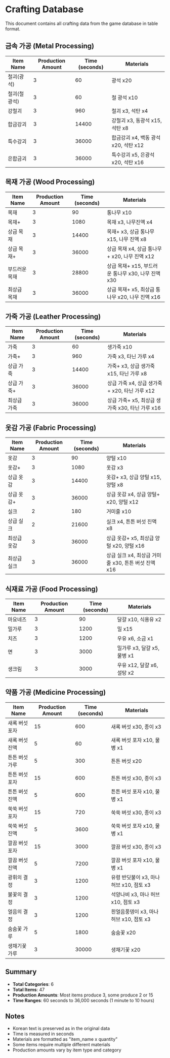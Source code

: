 # Crafting Database

This document contains all crafting data from the game database in table format.

## 금속 가공 (Metal Processing)

| Item Name | Production Amount | Time (seconds) | Materials |
|-----------|-------------------|----------------|-----------|
| 철괴(광석) | 3 | 60 | 광석 x20 |
| 철괴(철광석) | 3 | 60 | 철 광석 x10 |
| 강철괴 | 3 | 960 | 철괴 x3, 석탄 x4 |
| 합금강괴 | 3 | 14400 | 강철괴 x3, 동광석 x15, 석탄 x8 |
| 특수강괴 | 3 | 36000 | 합금강괴 x4, 백동 광석 x20, 석탄 x12 |
| 은합금괴 | 3 | 36000 | 특수강괴 x5, 은광석 x20, 석탄 x16 |

## 목재 가공 (Wood Processing)

| Item Name | Production Amount | Time (seconds) | Materials |
|-----------|-------------------|----------------|-----------|
| 목재 | 3 | 90 | 통나무 x10 |
| 목재+ | 3 | 1080 | 목재 x3, 나무진액 x4 |
| 상급 목재 | 3 | 14400 | 목재+ x3, 상급 통나무 x15, 나무 진액 x8 |
| 상급 목재+ | 3 | 36000 | 상급 목재 x4, 상급 통나무+ x20, 나무 진액 x12 |
| 부드러운 목재 | 3 | 28800 | 상급 목재+ x15, 부드러운 통나무 x30, 나무 진액 x30 |
| 최상급 목재 | 3 | 36000 | 상급 목재+ x5, 최상급 통나무 x20, 나무 진액 x16 |

## 가죽 가공 (Leather Processing)

| Item Name | Production Amount | Time (seconds) | Materials |
|-----------|-------------------|----------------|-----------|
| 가죽 | 3 | 60 | 생가죽 x10 |
| 가죽+ | 3 | 960 | 가죽 x3, 타닌 가루 x4 |
| 상급 가죽 | 3 | 14400 | 가죽+ x3, 상급 생가죽 x15, 타닌 가루 x8 |
| 상급 가죽+ | 3 | 36000 | 상급 가죽 x4, 상급 생가죽+ x20, 타닌 가루 x12 |
| 최상급 가죽 | 3 | 36000 | 상급 가죽+ x5, 최상급 생가죽 x30, 타닌 가루 x16 |

## 옷감 가공 (Fabric Processing)

| Item Name | Production Amount | Time (seconds) | Materials |
|-----------|-------------------|----------------|-----------|
| 옷감 | 3 | 90 | 양털 x10 |
| 옷감+ | 3 | 1080 | 옷감 x3 |
| 상급 옷감 | 3 | 14400 | 옷감+ x3, 상급 양털 x15, 양털 x8 |
| 상급 옷감+ | 3 | 36000 | 상급 옷감 x4, 상급 양털+ x20, 양털 x12 |
| 실크 | 2 | 180 | 거미줄 x10 |
| 상급 실크 | 2 | 21600 | 실크 x4, 튼튼 버섯 진액 x8 |
| 최상급 옷감 | 3 | 36000 | 상급 옷감+ x5, 최상급 양털 x20, 양털 x16 |
| 최상급 실크 | 3 | 36000 | 상급 실크 x4, 최상급 거미줄 x30, 튼튼 버섯 진액 x16 |

## 식재료 가공 (Food Processing)

| Item Name | Production Amount | Time (seconds) | Materials |
|-----------|-------------------|----------------|-----------|
| 마요네즈 | 3 | 90 | 달걀 x10, 식용유 x2 |
| 밀가루 | 3 | 1200 | 밀 x15 |
| 치즈 | 3 | 1200 | 우유 x6, 소금 x1 |
| 면 | 3 | 3000 | 밀가루 x3, 달걀 x5, 물병 x1 |
| 생크림 | 3 | 3000 | 우유 x12, 달걀 x6, 설탕 x2 |

## 약품 가공 (Medicine Processing)

| Item Name | Production Amount | Time (seconds) | Materials |
|-----------|-------------------|----------------|-----------|
| 새록 버섯 포자 | 15 | 600 | 새록 버섯 x30, 종이 x3 |
| 새록 버섯 진액 | 5 | 60 | 새록 버섯 포자 x10, 물병 x1 |
| 튼튼 버섯 가루 | 5 | 300 | 튼튼 버섯 x20 |
| 튼튼 버섯 포자 | 15 | 600 | 튼튼 버섯 x30, 종이 x3 |
| 튼튼 버섯 진액 | 5 | 600 | 튼튼 버섯 포자 x10, 물병 x1 |
| 쑥쑥 버섯 포자 | 15 | 720 | 쑥쑥 버섯 x30, 종이 x3 |
| 쑥쑥 버섯 진액 | 5 | 3600 | 쑥쑥 버섯 포자 x10, 물병 x1 |
| 깔끔 버섯 포자 | 15 | 3000 | 깔끔 버섯 x30, 종이 x3 |
| 깔끔 버섯 진액 | 5 | 7200 | 깔끔 버섯 포자 x10, 물병 x1 |
| 광휘의 결정 | 3 | 1200 | 유령 반딧불이 x3, 마나 허브 x10, 점토 x3 |
| 불꽃의 결정 | 3 | 1200 | 석양나비 x3, 마나 허브 x10, 점토 x3 |
| 얼음의 결정 | 3 | 1200 | 흰얼음풍뎅이 x3, 마나 허브 x10, 점토 x3 |
| 숨숨꽃 가루 | 5 | 1800 | 숨숨꽃 x20 |
| 생채기꽃 가루 | 3 | 30000 | 생채기꽃 x20 |

## Summary

- **Total Categories**: 6
- **Total Items**: 47
- **Production Amounts**: Most items produce 3, some produce 2 or 15
- **Time Ranges**: 60 seconds to 36,000 seconds (1 minute to 10 hours)

## Notes

- Korean text is preserved as in the original data
- Time is measured in seconds
- Materials are formatted as "item_name x quantity"
- Some items require multiple different materials
- Production amounts vary by item type and category
